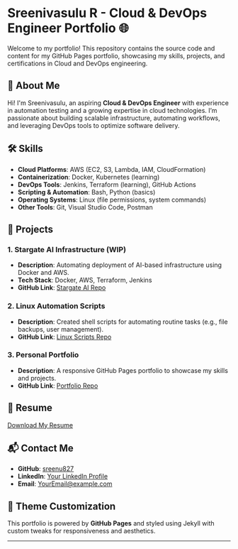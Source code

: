 # Sreenivasulu R - Cloud & DevOps Engineer Portfolio 🌐

Welcome to my portfolio! This repository contains the source code and content for my GitHub Pages portfolio, showcasing my skills, projects, and certifications in Cloud and DevOps engineering.

## 🌟 About Me
Hi! I'm Sreenivasulu, an aspiring **Cloud & DevOps Engineer** with experience in automation testing and a growing expertise in cloud technologies. I’m passionate about building scalable infrastructure, automating workflows, and leveraging DevOps tools to optimize software delivery.

## 🛠️ Skills
- **Cloud Platforms**: AWS (EC2, S3, Lambda, IAM, CloudFormation)
- **Containerization**: Docker, Kubernetes (learning)
- **DevOps Tools**: Jenkins, Terraform (learning), GitHub Actions
- **Scripting & Automation**: Bash, Python (basics)
- **Operating Systems**: Linux (file permissions, system commands)
- **Other Tools**: Git, Visual Studio Code, Postman

## 🚀 Projects
### 1. Stargate AI Infrastructure (WIP)
- **Description**: Automating deployment of AI-based infrastructure using Docker and AWS.
- **Tech Stack**: Docker, AWS, Terraform, Jenkins
- **GitHub Link**: [Stargate AI Repo](#)

### 2. Linux Automation Scripts
- **Description**: Created shell scripts for automating routine tasks (e.g., file backups, user management).
- **GitHub Link**: [Linux Scripts Repo](#)

### 3. Personal Portfolio
- **Description**: A responsive GitHub Pages portfolio to showcase my skills and projects.
- **GitHub Link**: [Portfolio Repo](https://github.com/sreenu827/sreenivasuluramanaboina/)

## 📄 Resume
[Download My Resume](#)

## 📬 Contact Me
- **GitHub**: [sreenu827](https://github.com/sreenu827)
- **LinkedIn**: [Your LinkedIn Profile](#)
- **Email**: [YourEmail@example.com](mailto:YourEmail@example.com)

## 🎨 Theme Customization
This portfolio is powered by **GitHub Pages** and styled using Jekyll with custom tweaks for responsiveness and aesthetics.

---


